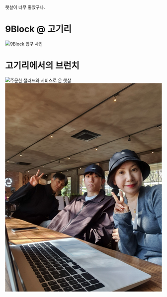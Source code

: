 
햇살이 너무 좋았구나.

# 9Block @ 고기리   
![9Block 입구 사진](https://search.pstatic.net/common/?src=https%3A%2F%2Fldb-phinf.pstatic.net%2F20200520_5%2F15899417000062YtHG_JPEG%2FuGvMpN6A_5IygJINfq7uHS69.jpg)

# 고기리에서의 브런치
![주문한 샐러드와 서비스로 온 햇살](https://github.com/Yunjong-Lee/WiKi/assets/54181684/405492d1-5542-4c68-b597-406c204e3fa4)
![](https://github.com/Yunjong-Lee/WiKi/blob/main/20240414_9Block_%EA%B3%A0%EA%B8%B0%EB%A6%AC_IMG_0297.jpeg?raw=true)


